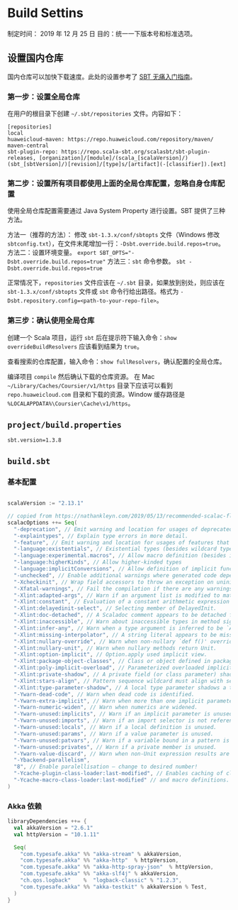 # Build Settins

制定时间： 2019 年 12 月 25 日
目的：统一一下版本号和标准选项。

## 设置国内仓库

国内仓库可以加快下载速度。此处的设置参考了 [SBT 无痛入门指南](https://scalacn.cool/article/view?_id=10-5d7a4b3beeab565f1f3f9687)。

### 第一步：设置全局仓库

在用户的根目录下创建 `~/.sbt/repositories` 文件。内容如下：

```text
[repositories]
local
huaweicloud-maven: https://repo.huaweicloud.com/repository/maven/
maven-central
sbt-plugin-repo: https://repo.scala-sbt.org/scalasbt/sbt-plugin-releases, [organization]/[module]/(scala_[scalaVersion]/)(sbt_[sbtVersion]/)[revision]/[type]s/[artifact](-[classifier]).[ext]
```

### 第二步：设置所有项目都使用上面的全局仓库配置，忽略自身仓库配置

使用全局仓库配置需要通过 Java System Property 进行设置。SBT 提供了三种方法。

方法一（推荐的方法）： 修改 `sbt-1.3.x/conf/sbtopts` 文件（Windows 修改 `sbtconfig.txt`），在文件末尾增加一行：`-Dsbt.override.build.repos=true`。
方法二：设置环境变量。 `export SBT_OPTS="-Dsbt.override.build.repos=true"`
方法三：`sbt` 命令参数。 `sbt -Dsbt.override.build.repos=true`

正常情况下，`repositories` 文件应该在 `~/.sbt` 目录，如果放到别处，则应该在 `sbt-1.3.x/conf/sbtopts` 文件或 `sbt` 命令行给出路径。格式为 `-Dsbt.repository.config=<path-to-your-repo-file>`。

### 第三步：确认使用全局仓库

创建一个 Scala 项目，运行 `sbt` 后在提示符下输入命令：`show overrideBuildResolvers` 应该看到结果为 `true`。

查看搜索的仓库配置，输入命令：`show fullResolvers`，确认配置的全局仓库。

编译项目 `compile` 然后确认下载的仓库资源。 在 Mac `~/Library/Caches/Coursier/v1/https` 目录下应该可以看到 `repo.huaweicloud.com` 目录和下载的资源。Window 缓存路径是 `%LOCALAPPDATA%\Coursier\Cache\v1/https`。

## `project/build.properties`

```text
sbt.version=1.3.8
```

## `build.sbt`

### 基本配置

```scala

scalaVersion := "2.13.1"

// copied from https://nathankleyn.com/2019/05/13/recommended-scalac-flags-for-2-13/
scalacOptions ++= Seq(
  "-deprecation", // Emit warning and location for usages of deprecated APIs.
  "-explaintypes", // Explain type errors in more detail.
  "-feature", // Emit warning and location for usages of features that should be imported explicitly.
  "-language:existentials", // Existential types (besides wildcard types) can be written and inferred
  "-language:experimental.macros", // Allow macro definition (besides implementation and application)
  "-language:higherKinds", // Allow higher-kinded types
  "-language:implicitConversions", // Allow definition of implicit functions called views
  "-unchecked", // Enable additional warnings where generated code depends on assumptions.
  "-Xcheckinit", // Wrap field accessors to throw an exception on uninitialized access.
  "-Xfatal-warnings", // Fail the compilation if there are any warnings.
  "-Xlint:adapted-args", // Warn if an argument list is modified to match the receiver.
  "-Xlint:constant", // Evaluation of a constant arithmetic expression results in an error.
  "-Xlint:delayedinit-select", // Selecting member of DelayedInit.
  "-Xlint:doc-detached", // A Scaladoc comment appears to be detached from its element.
  "-Xlint:inaccessible", // Warn about inaccessible types in method signatures.
  "-Xlint:infer-any", // Warn when a type argument is inferred to be `Any`.
  "-Xlint:missing-interpolator", // A string literal appears to be missing an interpolator id.
  "-Xlint:nullary-override", // Warn when non-nullary `def f()' overrides nullary `def f'.
  "-Xlint:nullary-unit", // Warn when nullary methods return Unit.
  "-Xlint:option-implicit", // Option.apply used implicit view.
  "-Xlint:package-object-classes", // Class or object defined in package object.
  "-Xlint:poly-implicit-overload", // Parameterized overloaded implicit methods are not visible as view bounds.
  "-Xlint:private-shadow", // A private field (or class parameter) shadows a superclass field.
  "-Xlint:stars-align", // Pattern sequence wildcard must align with sequence component.
  "-Xlint:type-parameter-shadow", // A local type parameter shadows a type already in scope.
  "-Ywarn-dead-code", // Warn when dead code is identified.
  "-Ywarn-extra-implicit", // Warn when more than one implicit parameter section is defined.
  "-Ywarn-numeric-widen", // Warn when numerics are widened.
  "-Ywarn-unused:implicits", // Warn if an implicit parameter is unused.
  "-Ywarn-unused:imports", // Warn if an import selector is not referenced.
  "-Ywarn-unused:locals", // Warn if a local definition is unused.
  "-Ywarn-unused:params", // Warn if a value parameter is unused.
  "-Ywarn-unused:patvars", // Warn if a variable bound in a pattern is unused.
  "-Ywarn-unused:privates", // Warn if a private member is unused.
  "-Ywarn-value-discard", // Warn when non-Unit expression results are unused.
  "-Ybackend-parallelism",
  "8", // Enable paralellisation — change to desired number!
  "-Ycache-plugin-class-loader:last-modified", // Enables caching of classloaders for compiler plugins
  "-Ycache-macro-class-loader:last-modified" // and macro definitions. This can lead to performance improvements.
)
```

### Akka 依赖

```scala
libraryDependencies ++= {
  val akkaVersion = "2.6.1"
  val httpVersion = "10.1.11"

  Seq(
    "com.typesafe.akka" %% "akka-stream" % akkaVersion,
    "com.typesafe.akka" %% "akka-http"  % httpVersion,
    "com.typesafe.akka" %% "akka-http-spray-json"  % httpVersion,
    "com.typesafe.akka" %% "akka-slf4j" % akkaVersion,
    "ch.qos.logback"    %  "logback-classic" % "1.2.3",
    "com.typesafe.akka" %% "akka-testkit" % akkaVersion % Test,
  )
}
```
